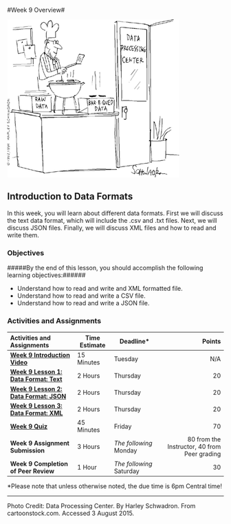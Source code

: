 #Week 9 Overview#

![Data Processing Comic](images/BBQ.gif)
## Introduction to Data Formats ##

In this week, you will learn about different data formats. First we will discuss the text data format, which will include the .csv and .txt files. Next, we will discuss JSON files. Finally, we will discuss XML files and how to read and write them.

### Objectives ###

#####By the end of this lesson, you should accomplish the following learning objectives:######

- Understand how to read and write and XML formatted file.
- Understand how to read and write a CSV file.
- Understand how to read and write a JSON file.

### Activities and Assignments ###

|Activities and Assignments | Time Estimate | Deadline* | Points|
|:------| -----|-------|----------:|
|**[Week 9 Introduction Video][w9v]**|15 Minutes|Tuesday|N/A|
|**[Week 9 Lesson 1: Data Format: Text](lesson1.md)**| 2 Hours |Thursday| 20|
|**[Week 9 Lesson 2: Data Format: JSON](lesson2.md)**| 2 Hours | Thursday | 20 |
|**[Week 9 Lesson 3: Data Format: XML](lesson3.md)**| 2 Hours | Thursday| 20 |
|**[Week 9 Quiz][w9q]**| 45 Minutes | Friday | 70|
|**Week 9 Assignment Submission**| 3 Hours | *The following* Monday | 80 from the Instructor, 40 from Peer grading | 
|**Week 9 Completion of Peer Review**| 1 Hour | *The following* Saturday | 30 | 

*Please note that unless otherwise noted, the due time is 6pm Central time!

----------
[w9v]: https://mediaspace.illinois.edu/media/
[w9q]: https://learn.illinois.edu/mod/quiz/view.php?id=1676828


Photo Credit: Data Processing Center.  By Harley Schwadron. From cartoonstock.com.  Accessed 3 August 2015.

